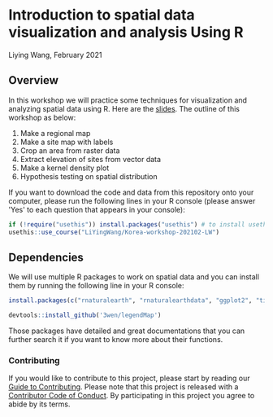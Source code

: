 Introduction to spatial data visualization and analysis Using R
================
Liying Wang, February 2021

## Overview

In this workshop we will practice some techniques for visualization and analyzing
spatial data using R. Here are the [slides](). The outline of this workshop as below:

1.  Make a regional map
2.  Make a site map with labels
3.  Crop an area from raster data
4.  Extract elevation of sites from vector data 
5.  Make a kernel density plot
6.  Hypothesis testing on spatial distribution

If you want to download the code and data from this repository onto your computer, please run the following lines in your R console (please answer 'Yes' to each question that appears in your console):

```r
if (!require("usethis")) install.packages("usethis") # to install usethis
usethis::use_course("LiYingWang/Korea-workshop-202102-LW")
```

## Dependencies 

We will use multiple R packages to work on spatial data and you can install them by running the following line in your R console: 

```r
install.packages(c("rnaturalearth", "rnaturalearthdata", "ggplot2", "tidyverse", "sf", "sp","shadowtext", "ggmap", "ggspatial", "raster", "spatstat", "maptools", "devtools"))
```
```r
devtools::install_github('3wen/legendMap')
```

Those packages have detailed and great documentations that you can further search it if you want to know more about their functions.

### Contributing

If you would like to contribute to this project, please start by reading
our [Guide to Contributing](CONTRIBUTING.md). Please note that this
project is released with a [Contributor Code of Conduct](CONDUCT.md). By
participating in this project you agree to abide by its terms.
